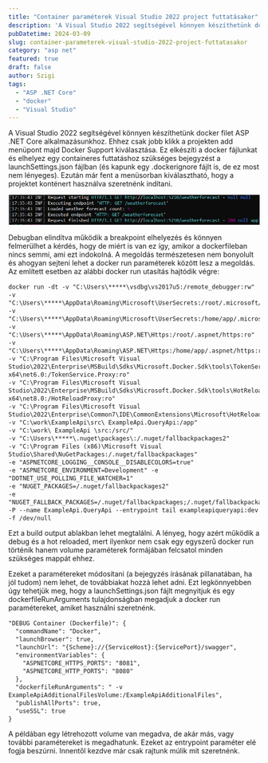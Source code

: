```yaml
---
title: "Container paraméterek Visual Studio 2022 project futtatásakor"
description: 'A Visual Studio 2022 segítségével könnyen készíthetünk docker filet ASP .NET Core alkalmazásunkhoz. A futtatás során van lehetőség egyedi docker run paraméterek átadására.'
pubDatetime: 2024-03-09
slug: container-parameterek-visual-studio-2022-project-futtatasakor
category: "asp net"
featured: true
draft: false
author: Szigi
tags: 
  - "ASP .NET Core"
  - "docker"
  - "Visual Studio"
---
```


A Visual Studio 2022 segítségével könnyen készíthetünk docker filet ASP .NET Core alkalmazásunkhoz. Ehhez csak jobb klikk a projekten add menüpont majd Docker Support kiválasztása. Ez elkészíti a docker fájlunkat és elhelyez egy containeres futtatáshoz szükséges bejegyzést a launchSettings.json fájlban (és kapunk egy .dockerignore fájlt is, de ez most nem lényeges). Ezután már fent a menüsorban kiválasztható, hogy a projektet konténert használva szeretnénk indítani.

<!-- ![container run button in visual studio](https://dotnetsziget.wordpress.com/wp-content/uploads/2024/03/image.png?w=266) -->
![container run button in visual studio](../../../assets/images/blog/2024/image.png)

Debugban elindítva működik a breakpoint elhelyezés és könnyen felmerülhet a kérdés, hogy de miért is van ez így, amikor a dockerfileban nincs semmi, ami ezt indokolná. A megoldás természetesen nem bonyolult és ahogyan sejteni lehet a docker run paraméterek között lesz a megoldás. Az említett esetben az alábbi docker run utasítás hajtódik végre:

```
docker run -dt -v "C:\Users\*****\vsdbg\vs2017u5:/remote_debugger:rw" 
-v "C:\Users\*****\AppData\Roaming\Microsoft\UserSecrets:/root/.microsoft/usersecrets:ro" 
-v "C:\Users\*****\AppData\Roaming\Microsoft\UserSecrets:/home/app/.microsoft/usersecrets:ro" 
-v "C:\Users\*****\AppData\Roaming\ASP.NET\Https:/root/.aspnet/https:ro" 
-v "C:\Users\*****\AppData\Roaming\ASP.NET\Https:/home/app/.aspnet/https:ro" 
-v "C:\Program Files\Microsoft Visual Studio\2022\Enterprise\MSBuild\Sdks\Microsoft.Docker.Sdk\tools\TokenService.Proxy\linux-x64\net6.0:/TokenService.Proxy:ro" 
-v "C:\Program Files\Microsoft Visual Studio\2022\Enterprise\MSBuild\Sdks\Microsoft.Docker.Sdk\tools\HotReloadProxy\linux-x64\net8.0:/HotReloadProxy:ro" 
-v "C:\Program Files\Microsoft Visual Studio\2022\Enterprise\Common7\IDE\CommonExtensions\Microsoft\HotReload:/HotReloadAgent:ro" 
-v "C:\work\ExampleApi\src\ ExampleApi.QueryApi:/app" 
-v "C:\work\ ExampleApi \src:/src/" 
-v "C:\Users\*****\.nuget\packages\:/.nuget/fallbackpackages2" 
-v "C:\Program Files (x86)\Microsoft Visual Studio\Shared\NuGetPackages:/.nuget/fallbackpackages" 
-e "ASPNETCORE_LOGGING__CONSOLE__DISABLECOLORS=true" 
-e "ASPNETCORE_ENVIRONMENT=Development" -e "DOTNET_USE_POLLING_FILE_WATCHER=1" 
-e "NUGET_PACKAGES=/.nuget/fallbackpackages2" 
-e "NUGET_FALLBACK_PACKAGES=/.nuget/fallbackpackages;/.nuget/fallbackpackages2" 
-P --name ExampleApi.QueryApi --entrypoint tail exampleapiqueryapi:dev -f /dev/null
```

Ezt a build output ablakban lehet megtalálni. A lényeg, hogy azért működik a debug és a hot reloaded, mert ilyenkor nem csak egy egyszerű docker run történik hanem volume paraméterek formájában felcsatol minden szükséges mappát ehhez.

Ezeket a paramétereket módosítani (a bejegyzés írásának pillanatában, ha jól tudom) nem lehet, de továbbiakat hozzá lehet adni. Ezt legkönnyebben úgy tehetjük meg, hogy a launchSettings.json fájlt megnyitjuk és egy dockerfileRunArguments tulajdonságban megadjuk a docker run paramétereket, amiket használni szeretnénk.

```
"DEBUG Container (Dockerfile)": {
  "commandName": "Docker",
  "launchBrowser": true,
  "launchUrl": "{Scheme}://{ServiceHost}:{ServicePort}/swagger",
  "environmentVariables": {
    "ASPNETCORE_HTTPS_PORTS": "8081",
    "ASPNETCORE_HTTP_PORTS": "8080"
  },
  "dockerfileRunArguments": " -v ExampleApiAdditionalFilesVolume:/ExampleApiAdditionalFiles",
  "publishAllPorts": true,
  "useSSL": true
}
```

A példában egy létrehozott volume van megadva, de akár más, vagy további paramétereket is megadhatunk. Ezeket az entrypoint paraméter elé fogja beszúrni. Innentől kezdve már csak rajtunk múlik mit szeretnénk.
